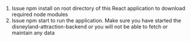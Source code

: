 1. Issue npm install on root directory of this React application to download required node modules
2. Issue npm start to run the application. Make sure you have started the disneyland-attraction-backend or you will not be able to fetch or maintain any data